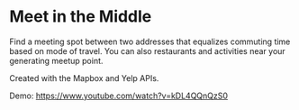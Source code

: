 # Meet in the Middle

Find a meeting spot between two addresses that equalizes commuting time based on mode of travel.
You can also restaurants and activities near your generating meetup point.

Created with the Mapbox and Yelp APIs.

Demo: https://www.youtube.com/watch?v=kDL4QQnQzS0
